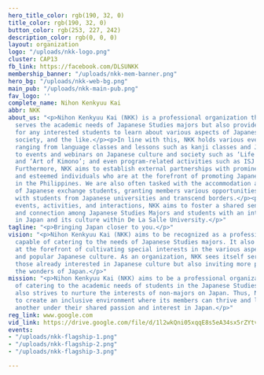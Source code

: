 ```yaml
---
hero_title_color: rgb(190, 32, 0)
title_color: rgb(190, 32, 0)
button_color: rgb(253, 227, 242)
description_color: rgb(0, 0, 0)
layout: organization
logo: "/uploads/nkk-logo.png"
cluster: CAP13
fb_link: https://facebook.com/DLSUNKK
membership_banner: "/uploads/nkk-mem-banner.png"
hero_bg: "/uploads/nkk-web-bg.png"
main_pub: "/uploads/nkk-main-pub.png"
fav_logo: ''
complete_name: Nihon Kenkyuu Kai
abbr: NKK
about_us: "<p>Nihon Kenkyuu Kai (NKK) is a professional organization that not only
  serves the academic needs of Japanese Studies majors but also provides a channel
  for any interested students to learn about various aspects of Japanese culture,
  society, and the like.</p><p>In line with this, NKK holds various events and activities
  ranging from language classes and lessons such as kanji classes and JLPT reviews;
  to events and webinars on Japanese culture and society such as ‘Life in Japan: Arubaito’
  and ‘Art of Kimono’; and even program-related activities such as ISJ orientations.
  Furthermore, NKK aims to establish external partnerships with prominent organizations
  and esteemed individuals who are at the forefront of promoting Japanese culture
  in the Philippines. We are also often tasked with the accommodation and assistance
  of Japanese exchange students, granting members various opportunities to interact
  with students from Japanese universities and transcend borders.</p><p>Through these
  events, activities, and interactions, NKK aims to foster a shared sense of understanding
  and connection among Japanese Studies Majors and students with an interest or passion
  in Japan and its culture within De La Salle University.</p>"
tagline: "<p>Bringing Japan closer to you.</p>"
vision: "<p>Nihon Kenkyuu Kai (NKK) aims to be recognized as a professional organization
  capable of catering to the needs of Japanese Studies majors. It also seeks to stand
  at the forefront of cultivating special interests in the various aspects of traditional
  and popular Japanese culture. As an organization, NKK sees itself serving not only
  those already interested in Japanese culture but also inviting more people to realize
  the wonders of Japan.</p>"
mission: "<p>Nihon Kenkyuu Kai (NKK) aims to be a professional organization capable
  of catering to the academic needs of students in the Japanese Studies Program. It
  also strives to nurture the interests of non-majors on Japan. Thus, NKK strives
  to create an inclusive environment where its members can thrive and learn from one
  another under their shared passion and interest in Japan.</p>"
reg_link: www.google.com
vid_link: https://drive.google.com/file/d/1l2wkQni05xqqE8s5eA34sx5rZYtvZXuP/preview
events:
- "/uploads/nkk-flagship-1.png"
- "/uploads/nkk-flagship-2.png"
- "/uploads/nkk-flagship-3.png"

---
```

